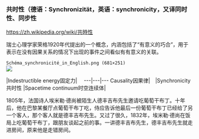 ### 共时性（德语：Synchronizität，英语：synchronicity，又译同时性、同步性
https://zh.wikipedia.org/wiki/共時性

瑞士心理学家荣格1920年代提出的一个概念，内涵包括了“有意义的巧合”，用于表示在没有因果关系的情况下出现的事件之间看似有有意义的关联。

`Schéma_synchronicité_in_English.png (681×251)`<br>
![](https://upload.wikimedia.org/wikipedia/commons/e/e2/Sch%C3%A9ma_synchronicit%C3%A9_in_English.png)

|Indestructible energy固定力|　
---|---|---
Causality因果律|　|Synchronicity共时性
|Spacetime continuum时空连续体|

1805年，法国诗人埃米勒·德尚被陌生人德丰吉布先生邀请吃葡萄干布丁。十年后，他在巴黎某餐厅点葡萄干布丁吃，侍应告诉他最后一份葡萄干布丁已经给了另一个客人，那个客人就是德丰吉布先生。又过了很久，1832年，埃米勒·德尚在饭局上吃葡萄干布丁，跟朋友谈起之前的事。一讲德丰吉布先生，德丰吉布先生就走进房间，原来他是走错房间。
